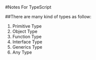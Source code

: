#Notes For TypeScript 

##There are many kind of types as follow:

1. Primitive Type
2. Object Type
3. Function Type
4. Interface Type
5. Generics Type
6. Any Type
